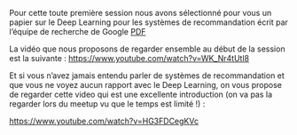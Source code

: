 Pour cette toute première session nous avons sélectionné pour vous un papier sur le Deep Learning pour les systèmes de recommandation écrit par l’équipe de recherche de Google [PDF](https://github.com/Big-Data-Data-Science-Montpellier/Journal-Club-Montpellier/blob/master/Deep-Neural-Networks-for-Youtube-Recommendations/DeepNeuralNetworksForYoutubeRecommendations.pdf)

La vidéo que nous proposons de regarder ensemble au début de la session est la suivante : https://www.youtube.com/watch?v=WK_Nr4tUtl8

Et si vous n’avez jamais entendu parler de systèmes de recommandation et que vous ne voyez aucun rapport avec le Deep Learning, on vous propose de regarder cette video qui est une excellente introduction (on va pas la regarder lors du meetup vu que le temps est limité !) :

https://www.youtube.com/watch?v=HG3FDCegKVc
